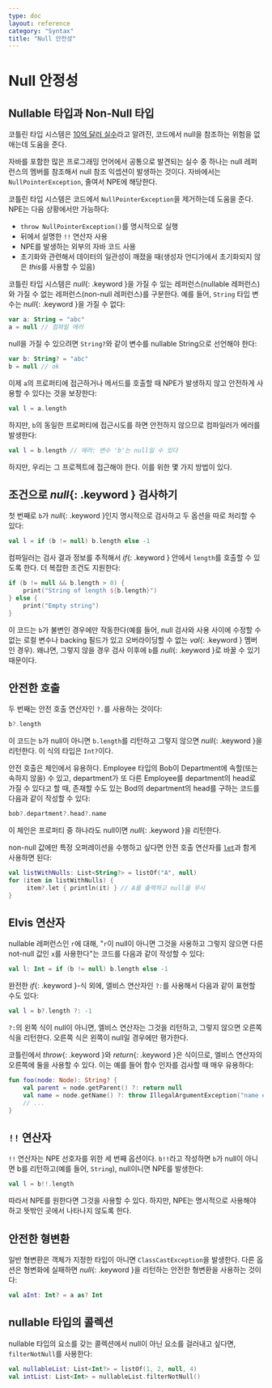 ```yaml
---
type: doc
layout: reference
category: "Syntax"
title: "Null 안전성"
---
```


# Null 안정성

## Nullable 타입과 Non-Null 타입

코틀린 타입 시스템은 [10억 달러 실수](http://en.wikipedia.org/wiki/Tony_Hoare#Apologies_and_retractions)라고 알려진,
코드에서 null을 참조하는 위험을 없애는데 도움을 준다.

자바를 포함한 많은 프로그래밍 언어에서 공통으로 발견되는 실수 중 하나는 null 레퍼런스의 멤버를 참조해서
null 참조 익셉션이 발생하는 것이다. 자바에서는 `NullPointerException`, 줄여서 NPE에 해당한다.

코틀린 타입 시스템은 코드에서 `NullPointerException`을 제거하는데 도움을 준다.
NPE는 다음 상황에서만 가능하다:

* `throw NullPointerException()`를 명시적으로 실행
* 뒤에서 설명한 `!!` 연산자 사용
* NPE를 발생하는 외부의 자바 코드 사용
* 초기화와 관련해서 데이터의 일관성이 깨졌을 때(생성자 언디가에서 초기화되지 않은 *this*를 사용할 수 있음)

코틀린 타입 시스템은 *null*{: .keyword }을 가질 수 있는 레퍼런스(nullable 레퍼런스)와 가질 수 없는 레퍼런스(non-null 레퍼런스)를 구분한다.
예를 들어, `String` 타입 변수는 *null*{: .keyword }을 가질 수 없다:

``` kotlin
var a: String = "abc"
a = null // 컴파일 에러
```

null을 가질 수 있으려면 `String?`와 같이 변수를 nullable String으로 선언해야 한다:

``` kotlin
var b: String? = "abc"
b = null // ok
```

이제 `a`의 프로퍼티에 접근하거나 메서드를 호출할 때 NPE가 발생하지 않고 안전하게 사용할 수 있다는 것을 보장한다:

``` kotlin
val l = a.length
```

하지만, `b`의 동일한 프로퍼티에 접근시도를 하면 안전하지 않으므로 컴파일러가 에러를 발생한다:

``` kotlin
val l = b.length // 에러: 변수 'b'는 null일 수 있다
```

하지만, 우리는 그 프로젝트에 접근해야 한다. 이를 위한 몇 가지 방법이 있다.

## 조건으로 *null*{: .keyword } 검사하기

첫 번째로 `b`가 *null*{: .keyword }인지 명시적으로 검사하고 두 옵션을 따로 처리할 수 있다:

``` kotlin
val l = if (b != null) b.length else -1
```

컴파일러는 검사 결과 정보를 추적해서 *if*{: .keyword } 안에서 `length`를 호출할 수 있도록 한다.
더 복잡한 조건도 지원한다:

``` kotlin
if (b != null && b.length > 0) {
    print("String of length ${b.length}")
} else {
    print("Empty string")
}
```

이 코드는 `b`가 불변인 경우에만 작동한다(예를 들어, null 검사와 사용 사이에 수정할 수 없는 로컬 변수나 
backing 필드가 있고 오버라이딩할 수 없는 *val*{: .keyword } 멤버인 경우).
왜냐면, 그렇지 않을 경우 검사 이후에 `b`를 *null*{: .keyword }로 바꿀 수 있기 때문이다.

## 안전한 호출

두 번째는 안전 호출 연산자인 `?.`를 사용하는 것이다:

``` kotlin
b?.length
```

이 코드는 `b`가 null이 아니면 `b.length`를 리턴하고 그렇지 않으면 *null*{: .keyword }을 리턴한다.
이 식의 타입은 `Int?`이다.

안전 호출은 체인에서 유용하다. Employee 타입의 Bob이 Department에 속할(또는 속하지 않을) 수 있고,
department가 또 다른 Employee를 department의 head로 가질 수 있다고 할 때,
존재할 수도 있는 Bod의 department의 head를 구하는 코드를 다음과 같이 작성할 수 있다:

``` kotlin
bob?.department?.head?.name
```

이 체인은 프로퍼티 중 하나라도 null이면 *null*{: .keyword }을 리턴한다.

non-null 값에만 특정 오퍼레이션을 수행하고 싶다면 안전 호출 연산자를 [`let`](/api/latest/jvm/stdlib/kotlin/let.html)과 
함게 사용하면 된다:

``` kotlin
val listWithNulls: List<String?> = listOf("A", null)
for (item in listWithNulls) {
     item?.let { println(it) } // A를 출력하고 null을 무시
}
```

## Elvis 연산자

nullable 레퍼런스인 `r`에 대해, "`r`이 null이 아니면 그것을 사용하고 그렇지 않으면 다른 not-null 값인 `x`를 사용한다"는
코드를 다음과 같이 작성할 수 있다:

``` kotlin
val l: Int = if (b != null) b.length else -1
```

완전한 *if*{: .keyword }-식 외에, 엘비스 연산자인 `?:`를 사용해서 다음과 같이 표현할 수도 있다:

``` kotlin
val l = b?.length ?: -1
```

`?:`의 왼쪽 식이 null이 아니면, 엘비스 연산자는 그것을 리턴하고, 그렇지 않으면 오른쪽 식을 리턴한다.
오른쪽 식은 왼쪽이 null일 경우에만 평가한다.

코틀린에서 *throw*{: .keyword }와 *return*{: .keyword }은 식이므로,
엘비스 연산자의 오른쪽에 둘을 사용할 수 있다. 이는 예를 들어 함수 인자를 검사할 때 매우 유용하다: 

``` kotlin
fun foo(node: Node): String? {
    val parent = node.getParent() ?: return null
    val name = node.getName() ?: throw IllegalArgumentException("name expected")
    // ...
}
```

## `!!` 연산자

`!!` 연산자는 NPE 선호자를 위한 세 번째 옵션이다. `b!!`라고 작성하면 `b`가 null이 아니면 b를 리턴하고(예를 들어, 
`String`), null이니면 NPE를 발생한다:

``` kotlin
val l = b!!.length
```

따라서 NPE를 원한다면 그것을 사용할 수 있다.
하지만, NPE는 명시적으로 사용해야 하고 뜻밖인 곳에서 나타나지 않도록 한다.

## 안전한 형변환

일반 형변환은 객체가 지정한 타입이 아니면 `ClassCastException`을 발생한다.
다른 옵션은 형변화에 실패하면 *null*{: .keyword }을 리턴하는 안전한 형변환을 사용하는 것이다:

``` kotlin
val aInt: Int? = a as? Int
```

## nullable 타입의 콜렉션

nullable 타입의 요소를 갖는 콜렉션에서 null이 아닌 요소를 걸러내고 싶다면, `filterNotNull`를 사용한다:

``` kotlin
val nullableList: List<Int?> = listOf(1, 2, null, 4)
val intList: List<Int> = nullableList.filterNotNull()
```
